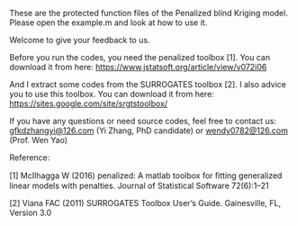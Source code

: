 These are the protected function files of the Penalized blind Kriging model. Please open the example.m and look at how to use it.

Welcome to give your feedback to us.

Before you run the codes, you need the penalized toolbox [1]. You can download it from here: https://www.jstatsoft.org/article/view/v072i06

And I extract some codes from the SURROGATES toolbox [2]. I also advice you to use this toolbox. You can download it from here: https://sites.google.com/site/srgtstoolbox/

If you have any questions or need source codes, feel free to contact us: gfkdzhangyi@126.com (Yi Zhang, PhD candidate) or wendy0782@126.com (Prof. Wen Yao)

Reference:

[1] McIlhagga W (2016) penalized: A matlab toolbox for ﬁtting generalized linear models with penalties. Journal of Statistical Software 72(6):1–21

[2] Viana FAC (2011) SURROGATES Toolbox User’s Guide. Gainesville, FL, Version 3.0
